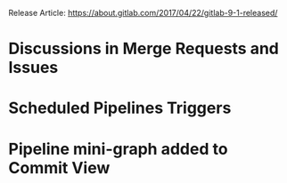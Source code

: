 Release Article: https://about.gitlab.com/2017/04/22/gitlab-9-1-released/

# Discussions in Merge Requests and Issues
# Scheduled Pipelines Triggers
# Pipeline mini-graph added to Commit View 